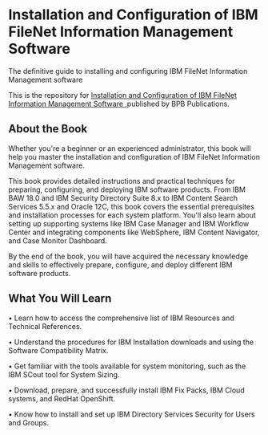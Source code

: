 # Installation and Configuration of IBM FileNet Information Management Software

The definitive guide to installing and configuring IBM FileNet Information Management software

This is the repository for [Installation and Configuration of IBM FileNet Information Management Software
](https://bpbonline.com/products/installation-and-configuration-of-ibm-filenet-information-management-software?variant=42837536145608),published by BPB Publications. 

## About the Book
Whether you're a beginner or an experienced administrator, this book will help you master the installation and configuration of IBM FileNet Information Management software.

This book provides detailed instructions and practical techniques for preparing, configuring, and deploying IBM software products. From IBM BAW 18.0 and IBM Security Directory Suite 8.x to IBM Content Search Services 5.5.x and Oracle 12C, this book covers the essential prerequisites and installation processes for each system platform. You'll also learn about setting up supporting systems like IBM Case Manager and IBM Workflow Center and integrating components like WebSphere, IBM Content Navigator, and Case Monitor Dashboard. 

By the end of the book, you will have acquired the necessary knowledge and skills to effectively prepare, configure, and deploy different IBM software products. 

## What You Will Learn
•  Learn how to access the comprehensive list of IBM Resources and Technical References.

•  Understand the procedures for IBM Installation downloads and using the Software Compatibility Matrix.

•  Get familiar with the tools available for system monitoring, such as the IBM SCout tool for System Sizing.

•  Download, prepare, and successfully install IBM Fix Packs, IBM Cloud systems, and RedHat OpenShift.

•  Know how to install and set up IBM Directory Services Security for Users and Groups.
